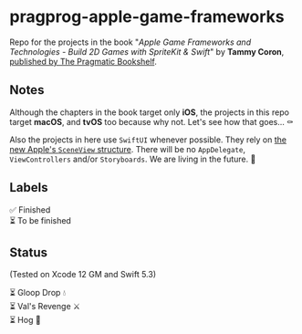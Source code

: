 # pragprog-apple-game-frameworks
Repo for the projects in the book "*Apple Game Frameworks and Technologies - Build 2D Games with SpriteKit &amp; Swift*" by **Tammy Coron**, [published by The Pragmatic Bookshelf](https://pragprog.com/titles/tcswift/apple-game-frameworks-and-technologies/).

## Notes
Although the chapters in the book target only **iOS**, the projects in this repo target **macOS**, and **tvOS** too because why not. Let's see how that goes... ⚰️

Also the projects in here use `SwiftUI` whenever possible. They rely on [the new Apple's `SceneView` structure](https://developer.apple.com/documentation/scenekit/sceneview). There will be no `AppDelegate`, `ViewControllers` and/or `Storyboards`. We are living in the future. 🦾

## Labels
✅ Finished  
⏳ To be finished

## Status
(Tested on Xcode 12 GM and Swift 5.3)

⏳ Gloop Drop 💧  
⏳ Val's Revenge ⚔️  
⏳ Hog 🎲  
